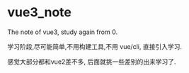 # vue3_note

The note of vue3, study again from 0.

学习阶段,尽可能简单,不用构建工具,不用 vue/cli, 直接引入学习.

感觉大部分都和vue2差不多, 后面就挑一些差别的出来学习了.